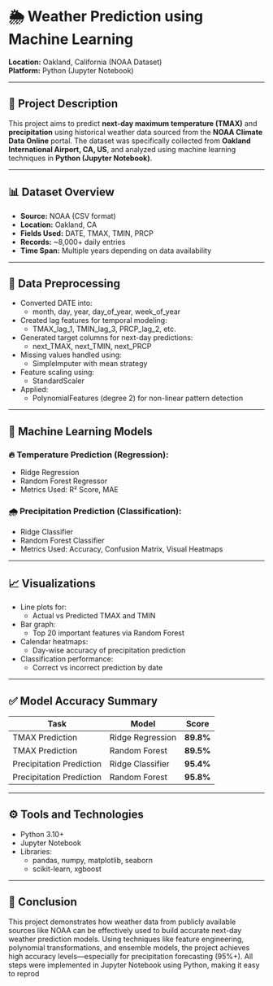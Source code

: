 # 🌦️ Weather Prediction using Machine Learning  
**Location:** Oakland, California (NOAA Dataset)  
**Platform:** Python (Jupyter Notebook)  

---

## 📌 Project Description

This project aims to predict **next-day maximum temperature (TMAX)** and **precipitation** using historical weather data sourced from the **NOAA Climate Data Online** portal. The dataset was specifically collected from **Oakland International Airport, CA, US**, and analyzed using machine learning techniques in **Python (Jupyter Notebook)**.

---

## 📊 Dataset Overview

- **Source:** NOAA (CSV format)
- **Location:** Oakland, CA
- **Fields Used:** DATE, TMAX, TMIN, PRCP
- **Records:** ~8,000+ daily entries
- **Time Span:** Multiple years depending on data availability

---

## 🧹 Data Preprocessing

- Converted DATE into:
  - month, day, year, day_of_year, week_of_year
- Created lag features for temporal modeling:
  - TMAX_lag_1, TMIN_lag_3, PRCP_lag_2, etc.
- Generated target columns for next-day predictions:
  - next_TMAX, next_TMIN, next_PRCP
- Missing values handled using:
  - SimpleImputer with mean strategy
- Feature scaling using:
  - StandardScaler
- Applied:
  - PolynomialFeatures (degree 2) for non-linear pattern detection

---

## 🤖 Machine Learning Models

### 🔥 Temperature Prediction (Regression):
- Ridge Regression
- Random Forest Regressor
- Metrics Used: R² Score, MAE

### 🌧️ Precipitation Prediction (Classification):
- Ridge Classifier
- Random Forest Classifier
- Metrics Used: Accuracy, Confusion Matrix, Visual Heatmaps

---

## 📈 Visualizations

- Line plots for:
  - Actual vs Predicted TMAX and TMIN
- Bar graph:
  - Top 20 important features via Random Forest
- Calendar heatmaps:
  - Day-wise accuracy of precipitation prediction
- Classification performance:
  - Correct vs incorrect prediction by date

---

## ✅ Model Accuracy Summary

| Task                     | Model               | Score         |
|--------------------------|---------------------|---------------|
| TMAX Prediction          | Ridge Regression    | **89.8%**     |
| TMAX Prediction          | Random Forest       | **89.5%**     |
| Precipitation Prediction | Ridge Classifier    | **95.4%**     |
| Precipitation Prediction | Random Forest       | **95.8%**     |

---

## ⚙️ Tools and Technologies

- Python 3.10+
- Jupyter Notebook
- Libraries:
  - pandas, numpy, matplotlib, seaborn
  - scikit-learn, xgboost

---

## 🏁 Conclusion

This project demonstrates how weather data from publicly available sources like NOAA can be effectively used to build accurate next-day weather prediction models. Using techniques like feature engineering, polynomial transformations, and ensemble models, the project achieves high accuracy levels—especially for precipitation forecasting (95%+). All steps were implemented in Jupyter Notebook using Python, making it easy to reprod
